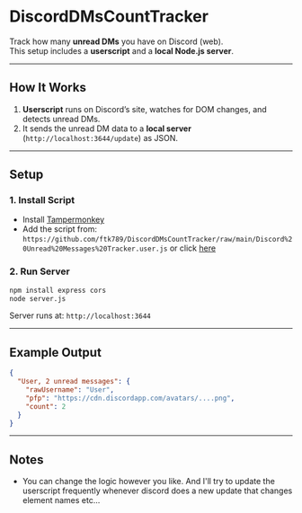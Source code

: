 # DiscordDMsCountTracker

Track how many **unread DMs** you have on Discord (web).  
This setup includes a **userscript** and a **local Node.js server**.

---

##  How It Works

1. **Userscript** runs on Discord’s site, watches for DOM changes, and detects unread DMs.
2. It sends the unread DM data to a **local server** (`http://localhost:3644/update`) as JSON.

---

##  Setup

### 1. Install Script

- Install [Tampermonkey](https://www.tampermonkey.net/)
- Add the script from:  
  `https://github.com/ftk789/DiscordDMsCountTracker/raw/main/Discord%20Unread%20Messages%20Tracker.user.js`
  or click [here](https://github.com/ftk789/DiscordDMsCountTracker/raw/main/Discord%20Unread%20Messages%20Tracker.user.js)

### 2. Run Server

```bash
npm install express cors
node server.js
```

Server runs at: `http://localhost:3644`

---

##  Example Output

```json
{
  "User, 2 unread messages": {
    "rawUsername": "User",
    "pfp": "https://cdn.discordapp.com/avatars/....png",
    "count": 2
  }
}
```

---

## Notes

- You can change the logic however you like. And I'll try to update the userscript frequently whenever discord does a new update that changes element names etc...

